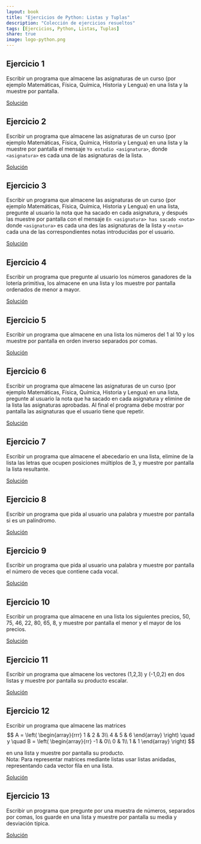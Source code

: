 ```yaml
---
layout: book
title: "Ejercicios de Python: Listas y Tuplas"
description: "Colección de ejercicios resueltos"
tags: [Ejercicios, Python, Listas, Tuplas]
share: true
image: logo-python.png
---
```


## Ejercicio 1

Escribir un programa que almacene las asignaturas de un curso (por ejemplo Matemáticas, Física, Química, Historia y Lengua) en una lista y la muestre por pantalla.

<a href="https://colab.research.google.com/github/asalber/asalber.github.io/blob/master/python/ejercicios/soluciones/listas-tuplas/ejercicio1.ipynb" class="btn btn-info">Solución</a>

## Ejercicio 2

Escribir un programa que almacene las asignaturas de un curso (por ejemplo Matemáticas, Física, Química, Historia y Lengua) en una lista y la muestre por pantalla el mensaje `Yo estudio <asignatura>`, donde `<asignatura>` es cada una de las asignaturas de la lista.

<a href="https://colab.research.google.com/github/asalber/asalber.github.io/blob/master/python/ejercicios/soluciones/listas-tuplas/ejercicio2.ipynb" class="btn btn-info">Solución</a>

## Ejercicio 3

Escribir un programa que almacene las asignaturas de un curso (por ejemplo Matemáticas, Física, Química, Historia y Lengua) en una lista, pregunte al usuario la nota que ha sacado en cada asignatura, y después las muestre por pantalla con el mensaje `En <asignatura> has sacado <nota>` donde `<asignatura>` es cada una des las asignaturas de la lista y `<nota>` cada una de las correspondientes notas introducidas por el usuario.

<a href="https://colab.research.google.com/github/asalber/asalber.github.io/blob/master/python/ejercicios/soluciones/listas-tuplas/ejercicio3.ipynb" class="btn btn-info">Solución</a>

## Ejercicio 4

Escribir un programa que pregunte al usuario los números ganadores de la lotería primitiva, los almacene en una lista y los muestre por pantalla ordenados de menor a mayor.

<a href="https://colab.research.google.com/github/asalber/asalber.github.io/blob/master/python/ejercicios/soluciones/listas-tuplas/ejercicio4.ipynb" class="btn btn-info">Solución</a>

## Ejercicio 5

Escribir un programa que almacene en una lista los números del 1 al 10 y los muestre por pantalla en orden inverso separados por comas.

<a href="https://colab.research.google.com/github/asalber/asalber.github.io/blob/master/python/ejercicios/soluciones/listas-tuplas/ejercicio5.ipynb" class="btn btn-info">Solución</a>

## Ejercicio 6

Escribir un programa que almacene las asignaturas de un curso (por ejemplo Matemáticas, Física, Química, Historia y Lengua) en una lista, pregunte al usuario la nota que ha sacado en cada asignatura y elimine de la lista las asignaturas aprobadas. Al final el programa debe mostrar por pantalla las asignaturas que el usuario tiene que repetir.

<a href="https://colab.research.google.com/github/asalber/asalber.github.io/blob/master/python/ejercicios/soluciones/listas-tuplas/ejercicio6.ipynb" class="btn btn-info">Solución</a>

## Ejercicio 7

Escribir un programa que almacene el abecedario en una lista, elimine de la lista las letras que ocupen posiciones múltiplos de 3, y muestre por pantalla la lista resultante.

<a href="https://colab.research.google.com/github/asalber/asalber.github.io/blob/master/python/ejercicios/soluciones/listas-tuplas/ejercicio7.ipynb" class="btn btn-info">Solución</a>

## Ejercicio 8

Escribir un programa que pida al usuario una palabra y muestre por pantalla si es un palíndromo.

<a href="https://colab.research.google.com/github/asalber/asalber.github.io/blob/master/python/ejercicios/soluciones/listas-tuplas/ejercicio8.ipynb" class="btn btn-info">Solución</a>

## Ejercicio 9

Escribir un programa que pida al usuario una palabra y muestre por pantalla el número de veces que contiene cada vocal.

<a href="https://colab.research.google.com/github/asalber/asalber.github.io/blob/master/python/ejercicios/soluciones/listas-tuplas/ejercicio9.ipynb" class="btn btn-info">Solución</a>

## Ejercicio 10

Escribir un programa que almacene en una lista los siguientes precios, 50, 75, 46, 22, 80, 65, 8, y muestre por pantalla el menor y el mayor de los precios.

<a href="https://colab.research.google.com/github/asalber/asalber.github.io/blob/master/python/ejercicios/soluciones/listas-tuplas/ejercicio10.ipynb" class="btn btn-info">Solución</a>

## Ejercicio 11

Escribir un programa que almacene los vectores (1,2,3) y (-1,0,2) en dos listas y muestre por pantalla su producto escalar.

<a href="https://colab.research.google.com/github/asalber/asalber.github.io/blob/master/python/ejercicios/soluciones/listas-tuplas/ejercicio11.ipynb" class="btn btn-info">Solución</a>

## Ejercicio 12

Escribir un programa que almacene las matrices
$$
A = \left(
  \begin{array}{rrr}
  1 & 2 & 3\\
  4 & 5 & 6
  \end{array}
  \right)
  \quad  y
  \quad
  B = \left(
  \begin{array}{rr}
  -1 & 0\\
  0 & 1\\
  1 & 1
  \end{array}
  \right)
$$

en una lista y muestre por pantalla su producto.  
Nota: Para representar matrices mediante listas usar listas anidadas, representando cada vector fila en una lista.

<a href="https://colab.research.google.com/github/asalber/asalber.github.io/blob/master/python/ejercicios/soluciones/listas-tuplas/ejercicio12.ipynb" class="btn btn-info">Solución</a>

## Ejercicio 13

Escribir un programa que pregunte por una muestra de números, separados por comas, los guarde en una lista y muestre por pantalla su media y desviación típica.

<a href="https://colab.research.google.com/github/asalber/asalber.github.io/blob/master/python/ejercicios/soluciones/listas-tuplas/ejercicio13.ipynb" class="btn btn-info">Solución</a>
